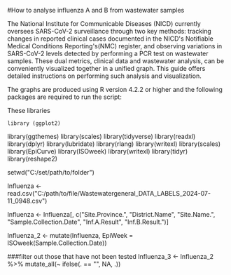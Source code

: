 #How to analyse influenza A and B from wastewater samples 

The National Institute for Communicable Diseases (NICD) currently oversees SARS-CoV-2 surveillance through two key methods: tracking changes in reported clinical cases documented in the NICD's Notifiable Medical Conditions Reporting's(NMC) register, and observing variations in SARS-CoV-2 levels detected by performing a PCR test on wastewater samples. These dual metrics, clinical data and wastewater analysis, can be conveniently visualized together in a unified graph. This guide offers detailed instructions on performing such analysis and visualization.

The graphs are produced using R version 4.2.2 or higher and the following packages are required to run the script:

These libraries 

    library (ggplot2)
  library(ggthemes)
  library(scales)
  library(tidyverse)
  library(readxl)
  library(dplyr)
  library(lubridate)
  library(rlang)
  library(writexl)
  library(scales)
  library(EpiCurve)
  library(ISOweek)
  library(writexl)
  library(tidyr)
  library(reshape2)

setwd("C:/set/path/to/folder")

Influenza <- read.csv("C:/path/to/file/Wastewatergeneral_DATA_LABELS_2024-07-11_0948.csv")

Influenza <- Influenza[, c("Site.Province.",  "District.Name",
                           "Site.Name.", "Sample.Collection.Date", "Inf.A.Result", "Inf.B.Result.")]


Influenza_2 <- mutate(Influenza, EpiWeek = ISOweek(Sample.Collection.Date))

###filter out those that have not been tested
Influenza_3 <- Influenza_2 %>%
  mutate_all(~ ifelse(. == "", NA, .))

    



